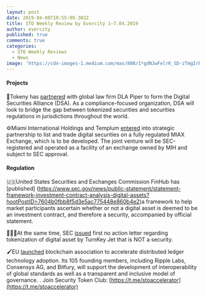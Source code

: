 ```yaml
---
layout: post
date: 2019-04-08T10:55:09.302Z
title: STO Weekly Review by Evercity 1–7.04.2019
author: evercity
published: true
comments: true
categories:
  - STO Weekly Reviews
  - News
image: 'https://cdn-images-1.medium.com/max/800/1*gdNJwFelrK_SD-zTmgIrPQ.png'
---
```

#### Projects

🤝Tokeny has [partnered](https://thetokenist.io/tokeny-and-global-law-firm-dla-piper-form-digital-securities-alliance-to-ensure-regulatory-compliance/) with global law firm DLA Piper to form the Digital Securities Alliance (DSA). As a compliance-focused organization, DSA will look to bridge the gap between tokenized securities and securities regulations in jurisdictions throughout the world.

⚙️Miami International Holdings and Templum [entered](https://www.prnewswire.com/news-releases/miami-international-holdings-and-templum-enter-into-strategic-partnership-to-list-and-trade-digital-securities-on-a-miax-exchange-300824848.html) into strategic partnership to list and trade digital securities on a fully regulated MIAX Exchange, which is to be developed. The joint venture will be SEC-registered and operated as a facility of an exchange owned by MIH and subject to SEC approval.


#### Regulation

🇺🇸United States Securities and Exchanges Commission FinHub has [published] (https://www.sec.gov/news/public-statement/statement-framework-investment-contract-analysis-digital-assets?hootPostID=7604b0fbb8f5d3e5ac775448e860b4e2)a framework to help market participants ascertain whether or not a digital asset is deemed to be an investment contract, and therefore a security, accompanied by official statement.

🙅🏻‍♂️At the same time, SEC [issued](https://www.crowdfundinsider.com/2019/04/146005-sec-issues-first-no-action-letter-regarding-tokenization-of-digital-asset-by-turnkey-jet-that-is-not-a-security/) first no action letter regarding tokenization of digital asset by TurnKey Jet that is NOT a security.

🖌EU [launched](https://venturebeat.com/2019/04/03/eu-launches-blockchain-association-to-accelerate-distributed-ledger-technology-adoption/) blockchain association to accelerate distributed ledger technology adoption. Its 105 founding members, including Ripple Labs, Consensys AG, and Bitfury, will support the development of interoperability of global standards as well as a transparent and inclusive model of governance.
.
Join Security Token Club: [https://t.me/stoaccelerator](https://t.me/stoaccelerator)

